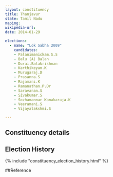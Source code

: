 ```yaml
---
layout: constituency
title: Thanjavur
state: Tamil Nadu
mapimg: 
wikipedia-url: 
date: 2014-01-29

elections: 
  - name: "Lok Sabha 2009"
    candidates: 
    - Palanimanickam.S.S 
    - Balu (A) Balan 
    - Durai.Balakrishnan 
    - Karthikeyan.K 
    - Murugaraj.D 
    - Prasanna.S 
    - Rajamani.K 
    - Ramanathan.P.Dr 
    - Saravanan.S 
    - Sivakumar.S 
    - Sozhamannar Kanakaraja.K 
    - Veeramani.S 
    - Vijayalakshmi.S 

---
```

## Constituency details


## Election History
{% include "constituency_election_history.html" %}

##Reference
